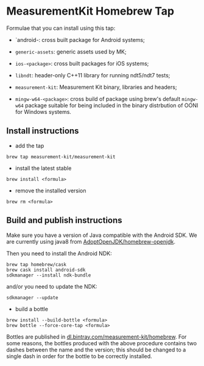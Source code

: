 # MeasurementKit Homebrew Tap

Formulae that you can install using this tap:

- `android-<package>: cross built package for Android systems;

- `generic-assets`: generic assets used by MK;

- `ios-<package>`: cross built packages for iOS systems;

- `libndt`: header-only C++11 library for running ndt5/ndt7 tests;

- `measurement-kit`: Measurement Kit binary, libraries and headers;

- `mingw-w64-<package>`: cross build of package using brew's
default `mingw-w64` package suitable for being included in the
binary distrbution of OONI for Windows systems.

## Install instructions

- add the tap

```
brew tap measurement-kit/measurement-kit
```

- install the latest stable

```
brew install <formula>
```

- remove the installed version

```
brew rm <formula>
```

## Build and publish instructions

Make sure you have a version of Java compatible with the Android SDK. We are
currently using java8 from [AdoptOpenJDK/homebrew-openjdk](
https://github.com/AdoptOpenJDK/homebrew-openjdk).

Then you need to install the Android NDK:

```
brew tap homebrew/cask
brew cask install android-sdk
sdkmanager --install ndk-bundle
```

and/or you need to update the NDK:

```
sdkmanager --update
```

- build a bottle

```
brew install --build-bottle <formula>
brew bottle --force-core-tap <formula>
```

Bottles are published in [dl.bintray.com/measurement-kit/homebrew](
https://dl.bintray.com/measurement-kit/homebrew/). For some reasons, the
bottles produced with the above procedure contains two dashes between
the name and the version; this should be changed to a single dash in order
for the bottle to be correctly installed.
